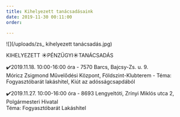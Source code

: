 ```yaml
---
title: Kihelyezett tanácsadásaink
date: 2019-11-30 00:11:00
order: 

---
```

![](/uploads/zs_ kihelyezett tanácsadás.jpg)

KIHELYEZETT ☀️PÉNZÜGYI☀️TANÁCSADÁS

✔️2019.11.18. 10:00-16:00 óra - 7570 Barcs, Bajcsy-Zs. u. 9.  
Móricz Zsigmond Művelődési Központ, Földszint-Klubterem - Téma: Fogyasztóbarát lakáshitel, Kiút az adósságcsapdából

✔️2019.11.27. 10:00-16:00 óra - 8693 Lengyeltóti, Zrínyi Miklós utca 2, Polgármesteri Hivatal  
Téma: Fogyasztóbarát Lakáshitel
